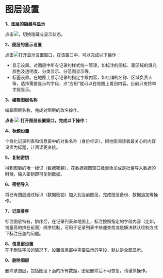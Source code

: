 # 图层设置

**1、图层的隐藏与显示**

点击![](https://pic.dituwuyou.com/map%2Fpicture%2Ficon%2Fvisible.jpg)，切换隐藏与显示状态。

**2、图层的显示设置**

点击![](https://pic.dituwuyou.com/map%2Fpicture%2Ficon%2Fheatstyle.png)打开显示设置窗口，在该窗口中，可以完成以下操作：

* 显示设置。对图层中所有记录的样式统一管理，如标注的图标、面区域的填充颜色及透明度、分类显示、分范围显示等。
* 标签设置。在地图上显示记录的指定字段内容，如店铺的名称、区域负责人等，选择需要显示的字段，点“应用”就可以在地图上看到内容。目前只支持单字段显示。  

**3、编辑图层名称**

编辑图层名称，完成对图层的改名操作。

**点击 **![](https://pic.dituwuyou.com/map%2Fpicture%2Ficon%2Flayersetting.png)** 打开图层设置窗口，完成以下操作：**

**4、标题设置**

个性化记录列表和信息窗中的对象名称（身份标识），把地图阅读者最关心的内容设置为标题，让阅读更直接。

**5、复制密钥**

得到图层的唯一标识（数据密钥），在数据视图窗口批量添加或是批量导入数据的时候，输入密钥即可复制数据。

**6、密钥导入**

将已有图层通过标识（数据密钥）加入到当前图层，完成图层备份、数据追加等操作。

**7、记录排序**

标注图层特有，排序后，在记录列表和地图上，标注按照指定的字段内容（比如，销量高的排在前面）顺序绘制，可用于记录列表中快速查找或是解决默认绘制方式下标注压盖的问题。

**8、信息窗设置**  
在不删除字段的情况下，设置信息窗中需要显示的字段，默认是全部显示。

**9、删除图层**

删除该图层，包括图层下面的所有数据，图层删除后不可恢复，请谨慎操作。


